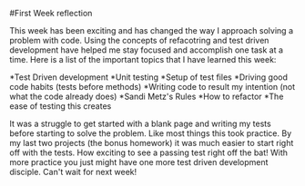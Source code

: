 #First Week reflection

This week has been exciting and has changed the way I approach solving a problem
with code. Using the concepts of refacotring and test driven development have
helped me stay focused and accomplish one task at a time.  Here is a list of the
important topics that I have learned this week:

*Test Driven development
  *Unit testing
  *Setup of test files
  *Driving good code habits (tests before methods)
  *Writing code to result my intention (not what the code already does)
*Sandi Metz's Rules
  *How to refactor
  *The ease of testing this creates

It was a struggle to get started with a blank page and writing my tests before
starting to solve the problem. Like most things this took practice. By my last
two projects (the bonus homework) it was much easier to start right off with the
tests.  How exciting to see a passing test right off the bat! With more practice
you just might have one more test driven development disciple.  Can't wait for
next week!

